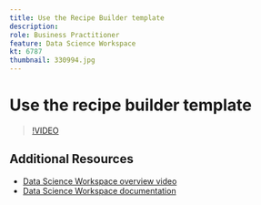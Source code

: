 ```yaml
---
title: Use the Recipe Builder template
description: 
role: Business Practitioner
feature: Data Science Workspace
kt: 6787
thumbnail: 330994.jpg
---
```


# Use the recipe builder template


>[!VIDEO](https://video.tv.adobe.com/v/330994?quality=12&learn=on)

## Additional Resources

* [Data Science Workspace overview video](understanding-data-science-workspace.md)
* [Data Science Workspace documentation](https://experienceleague.adobe.com/docs/experience-platform/data-science-workspace/home.html)